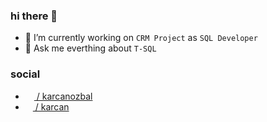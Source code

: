 ### hi there 🤯

- 🔭 I’m currently working on `CRM Project` as `SQL Developer`
- 💬 Ask me everthing about `T-SQL`

### social 
- [<img width=14 src="https://www.flaticon.com/svg/vstatic/svg/2111/2111499.svg?token=exp=1619601454~hmac=4ea9189bc4f75742958a7f195ccea05a"> / karcanozbal](https://www.linkedin.com/in/karcanozbal/)
- [<img width=12 src="https://cdn.iconscout.com/icon/free/png-256/patreon-2296036-1911995.png"> / karcan](https://www.patreon.com/karcan)
